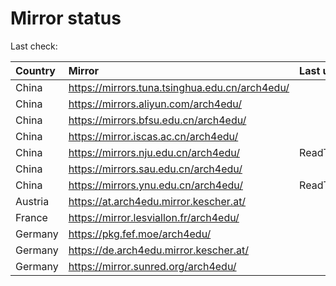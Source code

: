 <script src="./time.js"></script>
# Mirror status
Last check: <script type="text/javascript">localize(1685096343.3227742);</script>

|Country|Mirror|Last update|
|:------|:-----|:----------|
|China|https://mirrors.tuna.tsinghua.edu.cn/arch4edu/|<script type="text/javascript">localize(1685082780);</script>|
|China|https://mirrors.aliyun.com/arch4edu/|<script type="text/javascript">localize(1685039542);</script>|
|China|https://mirrors.bfsu.edu.cn/arch4edu/|<script type="text/javascript">localize(1685039542);</script>|
|China|https://mirror.iscas.ac.cn/arch4edu/|<script type="text/javascript">localize(1685082780);</script>|
|China|https://mirrors.nju.edu.cn/arch4edu/|ReadTimeout|
|China|https://mirrors.sau.edu.cn/arch4edu/|<script type="text/javascript">localize(1673850842);</script>|
|China|https://mirrors.ynu.edu.cn/arch4edu/|ReadTimeout|
|Austria|https://at.arch4edu.mirror.kescher.at/|<script type="text/javascript">localize(1685039542);</script>|
|France|https://mirror.lesviallon.fr/arch4edu/|<script type="text/javascript">localize(1685039542);</script>|
|Germany|https://pkg.fef.moe/arch4edu/|<script type="text/javascript">localize(1685039542);</script>|
|Germany|https://de.arch4edu.mirror.kescher.at/|<script type="text/javascript">localize(1685039542);</script>|
|Germany|https://mirror.sunred.org/arch4edu/|<script type="text/javascript">localize(1685039542);</script>|

<script src="./tablefilter/tablefilter.js"></script>
<script src="./table.js"></script>